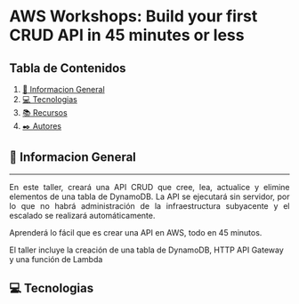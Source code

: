 # AWS Workshops: Build your first CRUD API in 45 minutes or less

## Tabla de Contenidos

1. [🚀 Informacion General](#-informacion-general)
2. [💻 Tecnologias](#-tecnologias)
3. [📚 Recursos](#-recursos)
4. [✒️ Autores](#%EF%B8%8F-autores)

## 🚀 Informacion General

---

<p align="justify">
En este taller, creará una API CRUD que cree, lea, actualice y elimine elementos de una tabla de DynamoDB. La API se ejecutará sin servidor, por lo que no habrá administración de la infraestructura subyacente y el escalado se realizará automáticamente.

Aprenderá lo fácil que es crear una API en AWS, todo en 45 minutos.

El taller incluye la creación de una tabla de DynamoDB, HTTP API Gateway y una función de Lambda 

</p>


## 💻 Tecnologias
